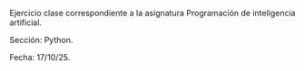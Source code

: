 Ejercicio clase correspondiente a la asignatura Programación de inteligencia artificial.

Sección: Python.

Fecha: 17/10/25.